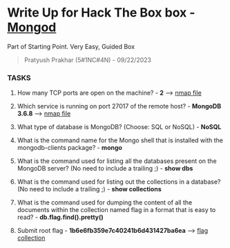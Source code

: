 # Write Up for Hack The Box box - [Mongod](https://app.hackthebox.com/starting-point?tier=0)

Part of Starting Point. Very Easy, Guided Box

> Pratyush Prakhar (5#1NC#4N) - 09/22/2023


### TASKS

1. How many TCP ports are open on the machine? - **2** --> [nmap file](https://github.com/pratty010/Boxes/blob/master/Hack%20The%20Box/Very%20Easy/Meow/nmap/main.nmap)

2. Which service is running on port 27017 of the remote host? - **MongoDB 3.6.8**  --> [nmap file](https://github.com/pratty010/Boxes/blob/master/Hack%20The%20Box/Very%20Easy/Meow/nmap/main.nmap)

3. What type of database is MongoDB? (Choose: SQL or NoSQL) - **NoSQL**

4. What is the command name for the Mongo shell that is installed with the mongodb-clients package? - **mongo**

5. What is the command used for listing all the databases present on the MongoDB server? (No need to include a trailing ;) - **show dbs**

6. What is the command used for listing out the collections in a database? (No need to include a trailing ;) - **show collections** 

7. What is the command used for dumping the content of all the documents within the collection named flag in a format that is easy to read? - **db.flag.find().pretty()** 

8. Submit root flag - **1b6e6fb359e7c40241b6d431427ba6ea** --> [flag collection](https://github.com/pratty010/Boxes/blob/master/Hack%20The%20Box/Very%20Easy/Meow/telnet/root.bash)
